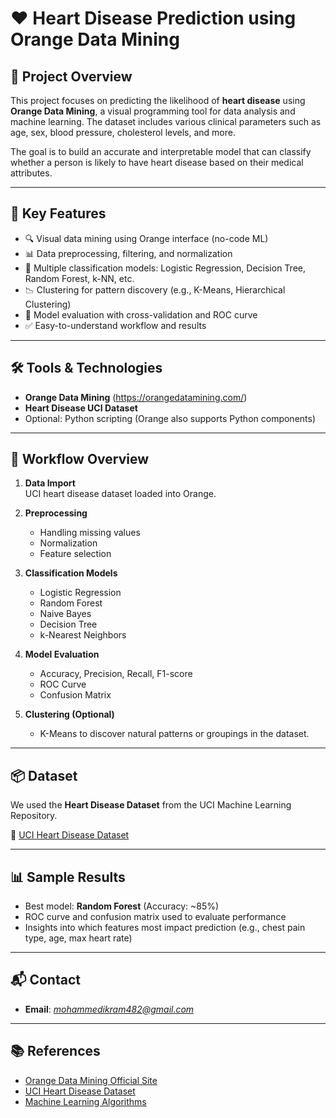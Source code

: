 # ❤️ Heart Disease Prediction using Orange Data Mining

## 📌 Project Overview

This project focuses on predicting the likelihood of **heart disease** using **Orange Data Mining**, a visual programming tool for data analysis and machine learning. The dataset includes various clinical parameters such as age, sex, blood pressure, cholesterol levels, and more.

The goal is to build an accurate and interpretable model that can classify whether a person is likely to have heart disease based on their medical attributes.

---

## 🧠 Key Features

- 🔍 Visual data mining using Orange interface (no-code ML)
- 📊 Data preprocessing, filtering, and normalization
- 🔄 Multiple classification models: Logistic Regression, Decision Tree, Random Forest, k-NN, etc.
- 📉 Clustering for pattern discovery (e.g., K-Means, Hierarchical Clustering)
- 🧪 Model evaluation with cross-validation and ROC curve
- ✅ Easy-to-understand workflow and results

---

## 🛠️ Tools & Technologies

- **Orange Data Mining** (https://orangedatamining.com/)
- **Heart Disease UCI Dataset**
- Optional: Python scripting (Orange also supports Python components)

---

## 📁 Workflow Overview

1. **Data Import**  
   UCI heart disease dataset loaded into Orange.

2. **Preprocessing**  
   - Handling missing values  
   - Normalization  
   - Feature selection

3. **Classification Models**  
   - Logistic Regression  
   - Random Forest  
   - Naive Bayes  
   - Decision Tree  
   - k-Nearest Neighbors

4. **Model Evaluation**  
   - Accuracy, Precision, Recall, F1-score  
   - ROC Curve  
   - Confusion Matrix

5. **Clustering (Optional)**  
   - K-Means to discover natural patterns or groupings in the dataset.

---

## 📦 Dataset

We used the **Heart Disease Dataset** from the UCI Machine Learning Repository.

🔗 [UCI Heart Disease Dataset](https://archive.ics.uci.edu/ml/datasets/Heart+Disease)

---

## 📊 Sample Results

- Best model: **Random Forest** (Accuracy: ~85%)
- ROC curve and confusion matrix used to evaluate performance
- Insights into which features most impact prediction (e.g., chest pain type, age, max heart rate)

---

## 📬 Contact

- **Email**: *mohammedikram482@gmail.com*

---

## 📚 References

- [Orange Data Mining Official Site](https://orangedatamining.com/)
- [UCI Heart Disease Dataset](https://archive.ics.uci.edu/ml/datasets/Heart+Disease)
- [Machine Learning Algorithms](https://scikit-learn.org/stable/supervised_learning.html)
